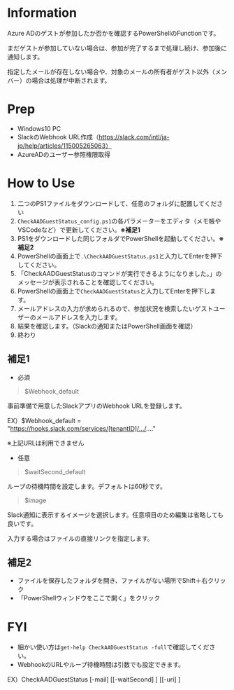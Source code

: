 # Information

Azure ADのゲストが参加したか否かを確認するPowerShellのFunctionです。

まだゲストが参加していない場合は、参加が完了するまで処理し続け、参加後に通知します。

指定したメールが存在しない場合や、対象のメールの所有者がゲスト以外（メンバー）の場合は処理が中断されます。

# Prep

- Windows10 PC
- SlackのWebhook URL作成（https://slack.com/intl/ja-jp/help/articles/115005265063）
- AzureADのユーザー参照権限取得

# How to Use

1. 二つのPS1ファイルをダウンロードして、任意のフォルダに配置してください
0. `CheckAADGuestStatus_config.ps1`の各パラメーターをエディタ（メモ帳やVSCodeなど）で更新してください。**※補足1**
0. PS1をダウンロードした同じフォルダでPowerShellを起動してください。**※補足2**
0. PowerShellの画面上で`.\CheckAADGuestStatus.ps1`と入力してEnterを押下してください。
0. 「CheckAADGuestStatusのコマンドが実行できるようになりました。」のメッセージが表示されることを確認してください。
0. PowerShellの画面上で`CheckAADGuestStatus`と入力してEnterを押下します。
0. メールアドレスの入力が求められるので、参加状況を検索したいゲストユーザーのメールアドレスを入力します。
0. 結果を確認します。（Slackの通知またはPowerShell画面を確認）
0. 終わり

## 補足1
- 必須
 > $Webhook_default
 
  事前準備で用意したSlackアプリのWebhook URLを登録します。
 
 EX）$Webhook_default = "https://hooks.slack.com/services/[tenantID]/.../...."
 
 ※上記URLは利用できません

- 任意
 > $waitSecond_default
 
 ループの待機時間を設定します。デフォルトは60秒です。
 
 > $image
 
 Slack通知に表示するイメージを選択します。任意項目のため編集は省略しても良いです。
 
 入力する場合はファイルの直接リンクを指定します。

## 補足2
- ファイルを保存したフォルダを開き、ファイルがない場所でShift＋右クリック
- 「PowerShellウィンドウをここで開く」をクリック

# FYI

- 細かい使い方は`get-help CheckAADGuestStatus -full`で確認してください。
- WebhookのURLやループ待機時間は引数でも設定できます。

EX）CheckAADGuestStatus [-mail] <string> [[-waitSecond] <string>] [[-uri] <string>]
